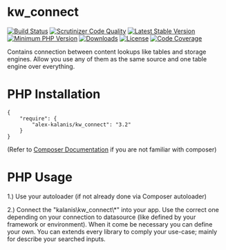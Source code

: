 kw_connect
================

[![Build Status](https://travis-ci.org/alex-kalanis/kw_connect.svg?branch=master)](https://travis-ci.org/alex-kalanis/kw_connect)
[![Scrutinizer Code Quality](https://scrutinizer-ci.com/g/alex-kalanis/kw_connect/badges/quality-score.png?b=master)](https://scrutinizer-ci.com/g/alex-kalanis/kw_connect/?branch=master)
[![Latest Stable Version](https://poser.pugx.org/alex-kalanis/kw_connect/v/stable.svg?v=1)](https://packagist.org/packages/alex-kalanis/kw_connect)
[![Minimum PHP Version](https://img.shields.io/badge/php-%3E%3D%207.3-8892BF.svg)](https://php.net/)
[![Downloads](https://img.shields.io/packagist/dt/alex-kalanis/kw_connect.svg?v1)](https://packagist.org/packages/alex-kalanis/kw_connect)
[![License](https://poser.pugx.org/alex-kalanis/kw_connect/license.svg?v=1)](https://packagist.org/packages/alex-kalanis/kw_connect)
[![Code Coverage](https://scrutinizer-ci.com/g/alex-kalanis/kw_connect/badges/coverage.png?b=master&v=1)](https://scrutinizer-ci.com/g/alex-kalanis/kw_connect/?branch=master)

Contains connection between content lookups like tables and storage engines. Allow you
use any of them as the same source and one table engine over everything.

# PHP Installation

```
{
    "require": {
        "alex-kalanis/kw_connect": "3.2"
    }
}
```

(Refer to [Composer Documentation](https://github.com/composer/composer/blob/master/doc/00-intro.md#introduction) if you are not
familiar with composer)


# PHP Usage

1.) Use your autoloader (if not already done via Composer autoloader)

2.) Connect the "kalanis\kw_connect\\*" into your app. Use the correct one depending
on your connection to datasource (like defined by your framework or environment).
When it come be necessary you can define your own. You can extends every library
to comply your use-case; mainly for describe your searched inputs.
